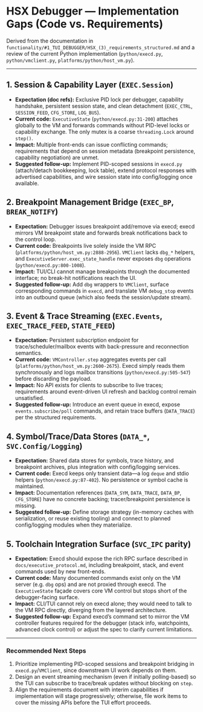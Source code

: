 # HSX Debugger — Implementation Gaps (Code vs. Requirements)

Derived from the documentation in `functionality/#1_TUI_DEBUGGER/HSX_(3)_requirements_structured.md` and a review of the current Python implementation (`python/execd.py`, `python/vmclient.py`, `platforms/python/host_vm.py`).

---

## 1. Session & Capability Layer (`EXEC.Session`)
- **Expectation (doc refs):** Exclusive PID lock per debugger, capability handshake, persistent session state, and clean detachment (`EXEC_CTRL`, `SESSION_FEED`, `CFG_STORE`, `LOG_BUS`).
- **Current code:** `ExecutiveState` (`python/execd.py:31-200`) attaches globally to the VM and forwards commands without PID-level locks or capability exchange. The only mutex is a coarse `threading.Lock` around `step()`.
- **Impact:** Multiple front-ends can issue conflicting commands; requirements that depend on session metadata (breakpoint persistence, capability negotiation) are unmet.
- **Suggested follow-up:** Implement PID-scoped sessions in `execd.py` (attach/detach bookkeeping, lock table), extend protocol responses with advertised capabilities, and wire session state into config/logging once available.

## 2. Breakpoint Management Bridge (`EXEC_BP`, `BREAK_NOTIFY`)
- **Expectation:** Debugger issues breakpoint add/remove via execd; execd mirrors VM breakpoint state and forwards break notifications back to the control loop.
- **Current code:** Breakpoints live solely inside the VM RPC (`platforms/python/host_vm.py:2888-2956`). `VMClient` lacks `dbg_*` helpers, and `ExecutiveServer.exec_state_handle` never exposes `dbg` operations (`python/execd.py:800-1008`).
- **Impact:** TUI/CLI cannot manage breakpoints through the documented interface; no break-hit notifications reach the UI.
- **Suggested follow-up:** Add `dbg` wrappers to `VMClient`, surface corresponding commands in `execd`, and translate VM `debug_stop` events into an outbound queue (which also feeds the session/update stream).

## 3. Event & Trace Streaming (`EXEC.Events`, `EXEC_TRACE_FEED`, `STATE_FEED`)
- **Expectation:** Persistent subscription endpoint for trace/scheduler/mailbox events with back-pressure and reconnection semantics.
- **Current code:** `VMController.step` aggregates events per call (`platforms/python/host_vm.py:2600-2675`). Execd simply reads them synchronously and logs mailbox transitions (`python/execd.py:505-547`) before discarding the payload.
- **Impact:** No API exists for clients to subscribe to live traces; requirements around event-driven UI refresh and backlog control remain unsatisfied.
- **Suggested follow-up:** Introduce an event queue in execd, expose `events.subscribe/poll` commands, and retain trace buffers (`DATA_TRACE`) per the structured requirements.

## 4. Symbol/Trace/Data Stores (`DATA_*`, `SVC.Config/Logging`)
- **Expectation:** Shared data stores for symbols, trace history, and breakpoint archives, plus integration with config/logging services.
- **Current code:** Execd keeps only transient data—a log `deque` and stdio helpers (`python/execd.py:87-402`). No persistence or symbol cache is maintained.
- **Impact:** Documentation references (`DATA_SYM`, `DATA_TRACE`, `DATA_BP`, `CFG_STORE`) have no concrete backing; tracer/breakpoint persistence is missing.
- **Suggested follow-up:** Define storage strategy (in-memory caches with serialization, or reuse existing tooling) and connect to planned config/logging modules when they materialize.

## 5. Toolchain Integration Surface (`SVC_IPC` parity)
- **Expectation:** Execd should expose the rich RPC surface described in `docs/executive_protocol.md`, including breakpoint, stack, and event commands used by new front-ends.
- **Current code:** Many documented commands exist only on the VM server (e.g. `dbg` ops) and are not proxied through execd. The `ExecutiveState` façade covers core VM control but stops short of the debugger-facing surface.
- **Impact:** CLI/TUI cannot rely on execd alone; they would need to talk to the VM RPC directly, diverging from the layered architecture.
- **Suggested follow-up:** Expand execd’s command set to mirror the VM controller features required for the debugger (stack info, watchpoints, advanced clock control) or adjust the spec to clarify current limitations.

---

### Recommended Next Steps
1. Prioritize implementing PID-scoped sessions and breakpoint bridging in `execd.py`/`VMClient`, since downstream UI work depends on them.
2. Design an event streaming mechanism (even if initially polling-based) so the TUI can subscribe to trace/break updates without blocking on `step`.
3. Align the requirements document with interim capabilities if implementation will stage progressively; otherwise, file work items to cover the missing APIs before the TUI effort proceeds.

